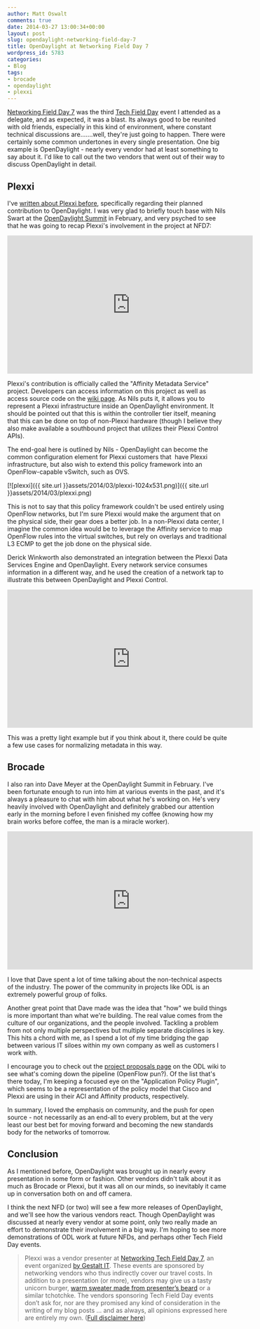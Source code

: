 ```yaml
---
author: Matt Oswalt
comments: true
date: 2014-03-27 13:00:34+00:00
layout: post
slug: opendaylight-networking-field-day-7
title: OpenDaylight at Networking Field Day 7
wordpress_id: 5783
categories:
- Blog
tags:
- brocade
- opendaylight
- plexxi
---
```


[Networking Field Day 7](http://techfieldday.com/event/nfd7/) was the third [Tech Field Day](http://techfieldday.com) event I attended as a delegate, and as expected, it was a blast. Its always good to be reunited with old friends, especially in this kind of environment, where constant technical discussions are.......well, they're just going to happen. There were certainly some common undertones in every single presentation. One big example is OpenDaylight - nearly every vendor had at least something to say about it. I'd like to call out the two vendors that went out of their way to discuss OpenDaylight in detail.

## Plexxi

I've [written about Plexxi before](http://keepingitclassless.net/2013/10/plexxi-optimized-workload-and-workflow/), specifically regarding their planned contribution to OpenDaylight. I was very glad to briefly touch base with Nils Swart at the [OpenDaylight Summit](http://events.linuxfoundation.org/events/opendaylight-summit) in February, and very psyched to see that he was going to recap Plexxi's involvement in the project at NFD7:

<div style="text-align: center"><iframe width="560" height="315" src="https://www.youtube.com/embed/bKGU7tYZV38" frameborder="0" allowfullscreen></iframe></div>

Plexxi's contribution is officially called the "Affinity Metadata Service" project. Developers can access information on this project as well as access source code on the [wiki page](https://wiki.opendaylight.org/view/Affinity_Metadata_Service:Release_Review). As Nils puts it, it allows you to represent a Plexxi infrastructure inside an OpenDaylight environment. It should be pointed out that this is within the controller tier itself, meaning that this can be done on top of non-Plexxi hardware (though I believe they also make available a southbound project that utilizes their Plexxi Control APIs).

The end-goal here is outlined by Nils - OpenDaylight can become the common configuration element for Plexxi customers that  have Plexxi infrastructure, but also wish to extend this policy framework into an OpenFlow-capable vSwitch, such as OVS.

[![plexxi]({{ site.url }}assets/2014/03/plexxi-1024x531.png)]({{ site.url }}assets/2014/03/plexxi.png)

This is not to say that this policy framework couldn't be used entirely using OpenFlow networks, but I'm sure Plexxi would make the argument that on the physical side, their gear does a better job. In a non-Plexxi data center, I imagine the common idea would be to leverage the Affinity service to map OpenFlow rules into the virtual switches, but rely on overlays and traditional L3 ECMP to get the job done on the physical side.

Derick Winkworth also demonstrated an integration between the Plexxi Data Services Engine and OpenDaylight. Every network service consumes information in a different way, and he used the creation of a network tap to illustrate this between OpenDaylight and Plexxi Control.

<div style="text-align: center"><iframe width="560" height="315" src="http://www.youtube.com/embed/2vrX_67ovoQ" frameborder="0" allowfullscreen></iframe></div>

This was a pretty light example but if you think about it, there could be quite a few use cases for normalizing metadata in this way.

## Brocade

I also ran into Dave Meyer at the OpenDaylight Summit in February. I've been fortunate enough to run into him at various events in the past, and it's always a pleasure to chat with him about what he's working on. He's very heavily involved with OpenDaylight and definitely grabbed our attention early in the morning before I even finished my coffee (knowing how my brain works before coffee, the man is a miracle worker).

<div style="text-align: center"><iframe width="560" height="315" src="http://www.youtube.com/embed/K5mgGYkaNDA" frameborder="0" allowfullscreen></iframe></div>

I love that Dave spent a lot of time talking about the non-technical aspects of the industry. The power of the community in projects like ODL is an extremely powerful group of folks.

Another great point that Dave made was the idea that "how" we build things is more important than what we're building. The real value comes from the culture of our organizations, and the people involved. Tackling a problem from not only multiple perspectives but multiple separate disciplines is key. This hits a chord with me, as I spend a lot of my time bridging the gap between various IT siloes within my own company as well as customers I work with.

I encourage you to check out the [project proposals page](https://wiki.opendaylight.org/view/Project_Proposals:Application_Policy_Plugin) on the ODL wiki to see what's coming down the pipeline (OpenFlow pun?). Of the list that's there today, I'm keeping a focused eye on the "Application Policy Plugin", which seems to be a representation of the policy model that Cisco and Plexxi are using in their ACI and Affinity products, respectively.

In summary, I loved the emphasis on community, and the push for open source - not necessarily as an end-all to every problem, but at the very least our best bet for moving forward and becoming the new standards body for the networks of tomorrow.

## Conclusion

As I mentioned before, OpenDaylight was brought up in nearly every presentation in some form or fashion. Other vendors didn't talk about it as much as Brocade or Plexxi, but it was all on our minds, so inevitably it came up in conversation both on and off camera.

I think the next NFD (or two) will see a few more releases of OpenDaylight, and we'll see how the various vendors react. Though OpenDaylight was discussed at nearly every vendor at some point, only two really made an effort to demonstrate their involvement in a big way. I'm hoping to see more demonstrations of ODL work at future NFDs, and perhaps other Tech Field Day events.

> Plexxi was a vendor presenter at [Networking Tech Field Day 7](http://techfieldday.com/event/nfd7/), an event organized [by Gestalt IT](http://techfieldday.com/about/). These events are sponsored by networking vendors who thus indirectly cover our travel costs. In addition to a presentation (or more), vendors may give us a tasty unicorn burger, [warm sweater made from presenter’s beard](http://www.youtube.com/watch?v=oQrJk9JzW8o) or a similar tchotchke. The vendors sponsoring Tech Field Day events don’t ask for, nor are they promised any kind of consideration in the writing of my blog posts … and as always, all opinions expressed here are entirely my own. ([Full disclaimer here](http://keepingitclassless.net/disclaimers/))
